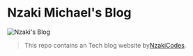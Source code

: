 # Nzaki Michael's Blog

![Nzaki's Blog]("https://cosmic-s3.imgix.net/58a41f10-a0bf-11ea-829b-5b458b05d525-IMG20200216115142935.jpg" )

> This repo contains an Tech blog website by[NzakiCodes](https://twitter.com/NzakiCodes).
